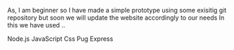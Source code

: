 As, I am beginner so I have made a simple prototype using some exisitig git repository but soon we will update the website accordingly to our needs
In this we have used ..

Node.js
JavaScript
Css
Pug
Express
